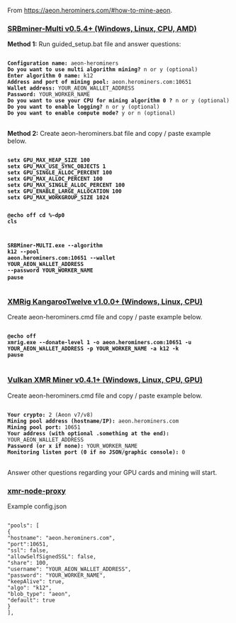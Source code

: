From https://aeon.herominers.com/#how-to-mine-aeon.

<div class="tab-content">


<div role="tabpanel" class="tab-pane" id="SRBMiner">
<h3><a href="https://github.com/doktor83/SRBMiner-Multi/releases" target="_blank" title="SRBMiner" rel="nofollow noopener noreferrer">SRBminer-Multi v0.5.4+ (Windows, Linux, CPU, AMD)</a></h3>

<div class="card padding-15">
<p><strong>Method 1:</strong> Run <span class="newspublished">guided_setup.bat</span> file and answer questions:</p>
<div class="stats">
<pre><code>
<strong>Configuration name:</strong> <span class="newspublished">aeon-herominers</span>
<strong>Do you want to use multi algorithm mining?</strong> <span class="newspublished">n</span> or y (optional)
<strong>Enter algorithm 0 name:</strong> <span class="newspublished">k12</span>
<strong>Address and port of mining pool:</strong> <span class="miningserver">aeon.herominers.com:10651</span>
<strong>Wallet address:</strong> <span class="yourwalletaddress">YOUR_AEON_WALLET_ADDRESS</span>
<strong>Password:</strong> <span class="yourworkername">YOUR_WORKER_NAME</span>
<strong>Do you want to use your CPU for mining algorithm 0 ?</strong> <span class="newspublished">n</span> or y (optional)
<strong>Do you want to enable logging?</strong> <span class="newspublished">n</span> or y (optional)
<strong>Do you want to enable compute mode?</strong> <span class="newspublished">y</span> or n (optional)
</code>
</pre>
</div>
</div>

<div class="card padding-15">
<p><strong>Method 2:</strong> Create <span class="newspublished">aeon-herominers.bat</span> file and copy / paste example below.</p>
<div class="stats">
<pre><code>
<strong>setx GPU_MAX_HEAP_SIZE 100</strong>	
<strong>setx GPU_MAX_USE_SYNC_OBJECTS 1</strong>	
<strong>setx GPU_SINGLE_ALLOC_PERCENT 100</strong>	
<strong>setx GPU_MAX_ALLOC_PERCENT 100</strong>	
<strong>setx GPU_MAX_SINGLE_ALLOC_PERCENT 100</strong>	
<strong>setx GPU_ENABLE_LARGE_ALLOCATION 100</strong>
<strong>setx GPU_MAX_WORKGROUP_SIZE 1024</strong>

<strong>@echo off</strong>
<strong>cd %~dp0</strong>
<strong>cls</strong>

<strong>SRBMiner-MULTI.exe --algorithm <span class="newspublished">k12</span> --pool <span class="miningserver">aeon.herominers.com:10651</span> --wallet <span class="yourwalletaddress">YOUR_AEON_WALLET_ADDRESS</span> --password <span class="yourworkername">YOUR_WORKER_NAME</span></strong>
<strong>pause</strong>
</code>
</pre>
</div>
</div>
</div>


<div role="tabpanel" class="tab-pane" id="XMRig-KangarooTwelve">
<h3><a href="https://github.com/stoffu/xmrig/releases" target="_blank" title="XMRig-KangarooTwelve" rel="nofollow noopener noreferrer">XMRig KangarooTwelve v1.0.0+ (Windows, Linux, CPU)</a></h3>

<div class="card padding-15">
<p>Create <span class="newspublished">aeon-herominers.cmd</span> file and copy / paste example below.</p>
<div class="stats">
<pre><code>
<strong>@echo off</strong>
<strong>xmrig.exe --donate-level 1 -o <span class="miningserver">aeon.herominers.com:10651</span> -u <span class="yourwalletaddress">YOUR_AEON_WALLET_ADDRESS</span> -p <span class="yourworkername">YOUR_WORKER_NAME</span> -a <span class="newspublished">k12</span> -k </strong>
<strong>pause</strong>
</code>
</pre>
</div>
</div>
</div>


<div role="tabpanel" class="tab-pane" id="Vulkan">
<h3><a href="https://github.com/enerc/VulkanXMRMiner/releases" target="_blank" title="Vulkan" rel="nofollow noopener noreferrer">Vulkan XMR Miner v0.4.1+ (Windows, Linux, CPU, GPU)</a></h3>

<div class="card padding-15">
<p>Create <span class="newspublished">aeon-herominers.cmd</span> file and copy / paste example below.</p>
<div class="stats">
<pre><code>
<strong>Your crypto:</strong> <span class="newspublished">2 (Aeon v7/v8)</span>
<strong>Mining pool address (hostname/IP):</strong> <span class="miningserver">aeon.herominers.com</span>
<strong>Mining pool port:</strong> <span class="miningserver">10651</span>
<strong>Your address (with optional .something at the end):</strong> <span class="yourwalletaddress">YOUR_AEON_WALLET_ADDRESS</span>
<strong>Password (or x if none):</strong> <span class="yourworkername">YOUR_WORKER_NAME</span>
<strong>Monitoring listen port (0 if no JSON/graphic console):</strong> <span class="newspublished">0</span>
</code>
</pre>
<p>Answer other questions regarding your GPU cards and mining will start.</p>
</div>
</div>
</div>



<div role="tabpanel" class="tab-pane active" id="xmr-node-proxy">
<h3><a href="https://github.com/MoneroOcean/xmr-node-proxy" target="_blank" title="xmr-node-proxy" rel="nofollow noopener noreferrer">xmr-node-proxy</a></h3>
<div class="card padding-15">
<p>Example <span class="newspublished">config.json</span></p>

<div class="stats">
<pre><code>	
"pools": [
{
"hostname": "<span class="miningserver">aeon.herominers.com</span>",
"port":<span class="miningserver">10651,</span>
"ssl": false,
"allowSelfSignedSSL": false,
"share": 100,
"username": "<span class="yourwalletaddress">YOUR_AEON_WALLET_ADDRESS</span>",
"password": "<span class="yourworkername">YOUR_WORKER_NAME</span>",
"keepAlive": true,
"algo": "<span class="newspublished">k12</span>",
"blob_type": "<span class="newspublished">aeon</span>",
"default": true
}
],
</code>
</pre>
</div>
</div>
</div>


</div>